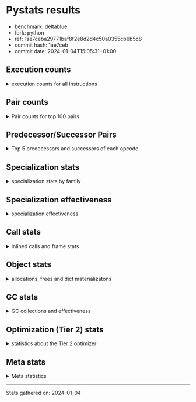 
# Pystats results

- benchmark: deltablue
- fork: python
- ref: 1ae7ceba29771baf8f2e8d2d4c50a0355cb6b5c8
- commit hash: 1ae7ceb
- commit date: 2024-01-04T15:05:31+01:00

## Execution counts

<details>
<summary> execution counts for all instructions </summary>

|Name | Count | Self | Cumulative | Miss ratio | 
|---|---:|---:|---:|---:|
| LOAD_FAST | 391,496,320 | 20.2% | 20.2% |  |
| LOAD_ATTR_INSTANCE_VALUE | 268,408,620 | 13.9% | 34.1% | 1.5% |
| RESUME_CHECK | 131,636,640 | 6.8% | 40.9% | 0.0% |
| CALL_PY_EXACT_ARGS | 123,166,680 | 6.4% | 47.3% | 2.8% |
| LOAD_ATTR_METHOD_WITH_VALUES | 121,385,540 | 6.3% | 53.6% | 5.5% |
| LOAD_GLOBAL_MODULE | 94,470,280 | 4.9% | 58.4% |  |
| POP_JUMP_IF_FALSE | 93,130,320 | 4.8% | 63.3% |  |
| COMPARE_OP_INT | 87,805,100 | 4.5% | 67.8% |  |
| RETURN_VALUE | 81,860,940 | 4.2% | 72.0% |  |
| LOAD_ATTR_CLASS | 78,745,360 | 4.1% | 76.1% |  |
| STORE_FAST | 60,257,680 | 3.1% | 79.2% |  |
| STORE_ATTR_INSTANCE_VALUE | 55,089,540 | 2.8% | 82.1% | 3.4% |
| POP_TOP | 53,102,380 | 2.7% | 84.8% |  |
| RETURN_CONST | 51,095,040 | 2.6% | 87.4% |  |
| FOR_ITER_LIST | 41,702,280 | 2.2% | 89.6% |  |
| JUMP_BACKWARD | 41,364,480 | 2.1% | 91.7% |  |
| LOAD_FAST_LOAD_FAST | 20,323,840 | 1.1% | 92.8% |  |
| TO_BOOL_BOOL | 18,201,080 | 0.9% | 93.7% |  |
| LOAD_ATTR | 17,765,040 | 0.9% | 94.6% |  |
| POP_JUMP_IF_TRUE | 12,500,480 | 0.6% | 95.3% |  |
| LOAD_CONST | 9,244,240 | 0.5% | 95.8% |  |
| LOAD_GLOBAL_BUILTIN | 7,871,600 | 0.4% | 96.2% |  |
| BINARY_OP_ADD_INT | 7,165,340 | 0.4% | 96.5% |  |
| CALL_BOUND_METHOD_EXACT_ARGS | 6,955,340 | 0.4% | 96.9% |  |
| BINARY_OP_MULTIPLY_INT | 6,366,660 | 0.3% | 97.2% |  |
| CALL_LIST_APPEND | 5,997,860 | 0.3% | 97.5% |  |
| COMPARE_OP | 5,512,420 | 0.3% | 97.8% |  |
| COPY | 4,656,640 | 0.2% | 98.1% |  |
| CALL_LEN | 4,446,600 | 0.2% | 98.3% |  |
| TO_BOOL_INT | 4,446,600 | 0.2% | 98.5% |  |
| GET_ITER | 4,057,680 | 0.2% | 98.7% |  |
| CALL | 3,981,820 | 0.2% | 98.9% |  |
| COPY_FREE_VARS | 3,402,320 | 0.2% | 99.1% |  |
| LOAD_SUPER_ATTR_METHOD | 3,402,020 | 0.2% | 99.3% |  |
| CALL_METHOD_DESCRIPTOR_FAST | 3,185,780 | 0.2% | 99.5% | 100.0% |
| POP_JUMP_IF_NONE | 2,869,760 | 0.1% | 99.6% |  |
| FOR_ITER_RANGE | 1,405,380 | 0.1% | 99.7% |  |
| EXIT_INIT_CHECK | 1,318,140 | 0.1% | 99.8% |  |
| CALL_ALLOC_AND_ENTER_INIT | 1,318,140 | 0.1% | 99.8% |  |
| BINARY_OP | 856,520 | 0.0% | 99.9% |  |
| SWAP | 796,160 | 0.0% | 99.9% |  |
| JUMP_FORWARD | 514,560 | 0.0% | 99.9% |  |
| BINARY_SUBSCR | 507,440 | 0.0% | 100.0% |  |
| UNARY_NOT | 271,360 | 0.0% | 100.0% |  |
| INTERPRETER_EXIT | 261,380 | 0.0% | 100.0% |  |
| BINARY_OP_SUBTRACT_INT | 89,540 | 0.0% | 100.0% |  |
| LOAD_ATTR_SLOT | 61,320 | 0.0% | 100.0% |  |
| CALL_BUILTIN_CLASS | 22,980 | 0.0% | 100.0% |  |
| CALL_METHOD_DESCRIPTOR_O | 10,400 | 0.0% | 100.0% | 100.0% |
| BUILD_CONST_KEY_MAP | 10,240 | 0.0% | 100.0% |  |
| BINARY_SUBSCR_DICT | 10,220 | 0.0% | 100.0% |  |
| STORE_GLOBAL | 5,120 | 0.0% | 100.0% |  |
| LOAD_GLOBAL | 4,080 | 0.0% | 100.0% |  |
| PUSH_NULL | 2,880 | 0.0% | 100.0% |  |
| LOAD_FAST_CHECK | 2,560 | 0.0% | 100.0% |  |
| STORE_FAST_STORE_FAST | 2,560 | 0.0% | 100.0% |  |
| UNPACK_SEQUENCE_TUPLE | 2,540 | 0.0% | 100.0% |  |
| STORE_ATTR | 2,200 | 0.0% | 100.0% |  |
| TO_BOOL | 1,280 | 0.0% | 100.0% |  |
| RESUME | 1,200 | 0.0% | 100.0% | 305.0% |
| FOR_ITER | 520 | 0.0% | 100.0% |  |
| LOAD_SUPER_ATTR | 440 | 0.0% | 100.0% |  |
| LOAD_DEREF | 160 | 0.0% | 100.0% |  |
| LOAD_ATTR_MODULE | 120 | 0.0% | 100.0% |  |
| NOP | 80 | 0.0% | 100.0% |  |
| CALL_FUNCTION_EX | 80 | 0.0% | 100.0% |  |
| BINARY_OP_SUBTRACT_FLOAT | 60 | 0.0% | 100.0% |  |
| UNPACK_SEQUENCE | 40 | 0.0% | 100.0% |  |


</details>

## Pair counts

<details>
<summary> Pair counts for top 100 pairs </summary>

|Pair | Count | Self | Cumulative | 
|---|---:|---:|---:|
| LOAD_FAST LOAD_ATTR_INSTANCE_VALUE | 210,659,280 | 10.9% | 10.9% |
| RESUME_CHECK LOAD_FAST | 124,154,240 | 6.4% | 17.3% |
| CALL_PY_EXACT_ARGS RESUME_CHECK | 121,275,820 | 6.3% | 23.6% |
| LOAD_FAST LOAD_ATTR_METHOD_WITH_VALUES | 115,525,680 | 6.0% | 29.5% |
| LOAD_ATTR_METHOD_WITH_VALUES CALL_PY_EXACT_ARGS | 109,241,200 | 5.6% | 35.2% |
| POP_JUMP_IF_FALSE LOAD_FAST | 81,198,080 | 4.2% | 39.4% |
| LOAD_GLOBAL_MODULE LOAD_ATTR_CLASS | 78,745,120 | 4.1% | 43.5% |
| COMPARE_OP_INT POP_JUMP_IF_FALSE | 76,991,800 | 4.0% | 47.4% |
| LOAD_ATTR_INSTANCE_VALUE LOAD_GLOBAL_MODULE | 75,414,840 | 3.9% | 51.3% |
| LOAD_ATTR_CLASS COMPARE_OP_INT | 75,409,760 | 3.9% | 55.2% |
| LOAD_ATTR_INSTANCE_VALUE RETURN_VALUE | 67,089,780 | 3.5% | 58.7% |
| LOAD_ATTR_INSTANCE_VALUE LOAD_FAST | 50,917,820 | 2.6% | 61.3% |
| STORE_FAST LOAD_FAST | 50,457,920 | 2.6% | 63.9% |
| RETURN_CONST POP_TOP | 47,915,520 | 2.5% | 66.4% |
| JUMP_BACKWARD FOR_ITER_LIST | 37,667,720 | 1.9% | 68.4% |
| FOR_ITER_LIST STORE_FAST | 37,667,720 | 1.9% | 70.3% |
| STORE_ATTR_INSTANCE_VALUE RETURN_CONST | 37,554,820 | 1.9% | 72.3% |
| POP_TOP JUMP_BACKWARD | 31,490,640 | 1.6% | 73.9% |
| RETURN_VALUE LOAD_ATTR_INSTANCE_VALUE | 28,710,280 | 1.5% | 75.4% |
| RETURN_VALUE STORE_ATTR_INSTANCE_VALUE | 27,924,360 | 1.4% | 76.8% |
| LOAD_ATTR_INSTANCE_VALUE LOAD_ATTR_INSTANCE_VALUE | 27,204,200 | 1.4% | 78.2% |
| LOAD_FAST STORE_ATTR_INSTANCE_VALUE | 12,233,020 | 0.6% | 78.9% |
| LOAD_FAST CALL_PY_EXACT_ARGS | 12,023,280 | 0.6% | 79.5% |
| LOAD_ATTR LOAD_FAST | 11,743,860 | 0.6% | 80.1% |
| TO_BOOL_BOOL POP_JUMP_IF_FALSE | 11,663,020 | 0.6% | 80.7% |
| LOAD_ATTR_METHOD_WITH_VALUES LOAD_FAST | 10,720,880 | 0.6% | 81.2% |
| RETURN_VALUE TO_BOOL_BOOL | 10,395,620 | 0.5% | 81.8% |
| POP_TOP LOAD_FAST | 9,326,080 | 0.5% | 82.3% |
| COMPARE_OP_INT RETURN_VALUE | 9,277,380 | 0.5% | 82.7% |
| RETURN_VALUE STORE_FAST | 8,867,700 | 0.5% | 83.2% |
| STORE_ATTR_INSTANCE_VALUE LOAD_FAST | 8,680,640 | 0.4% | 83.6% |
| LOAD_FAST LOAD_ATTR | 8,594,160 | 0.4% | 84.1% |
| LOAD_FAST_LOAD_FAST STORE_ATTR_INSTANCE_VALUE | 7,095,780 | 0.4% | 84.5% |
| LOAD_ATTR_INSTANCE_VALUE STORE_FAST | 7,022,000 | 0.4% | 84.8% |
| LOAD_ATTR_INSTANCE_VALUE STORE_ATTR_INSTANCE_VALUE | 7,003,920 | 0.4% | 85.2% |
| CALL_BOUND_METHOD_EXACT_ARGS RESUME_CHECK | 6,955,340 | 0.4% | 85.5% |
| LOAD_GLOBAL_MODULE LOAD_ATTR | 6,492,160 | 0.3% | 85.9% |
| LOAD_FAST COMPARE_OP_INT | 6,471,320 | 0.3% | 86.2% |
| STORE_FAST LOAD_FAST_LOAD_FAST | 6,348,800 | 0.3% | 86.5% |
| TO_BOOL_BOOL POP_JUMP_IF_TRUE | 6,266,720 | 0.3% | 86.9% |
| BINARY_OP_ADD_INT LOAD_FAST | 5,859,820 | 0.3% | 87.2% |
| BINARY_OP_MULTIPLY_INT LOAD_FAST | 5,859,820 | 0.3% | 87.5% |
| LOAD_ATTR_INSTANCE_VALUE BINARY_OP_ADD_INT | 5,859,800 | 0.3% | 87.8% |
| LOAD_ATTR_INSTANCE_VALUE BINARY_OP_MULTIPLY_INT | 5,859,800 | 0.3% | 88.1% |
| POP_JUMP_IF_TRUE LOAD_FAST | 5,488,640 | 0.3% | 88.4% |
| LOAD_FAST CALL_LIST_APPEND | 5,480,560 | 0.3% | 88.6% |
| COMPARE_OP POP_JUMP_IF_TRUE | 5,470,780 | 0.3% | 88.9% |
| LOAD_FAST_LOAD_FAST COMPARE_OP | 5,470,760 | 0.3% | 89.2% |
| LOAD_ATTR_INSTANCE_VALUE COMPARE_OP_INT | 4,897,200 | 0.3% | 89.5% |
| LOAD_ATTR_INSTANCE_VALUE CALL_BOUND_METHOD_EXACT_ARGS | 4,896,960 | 0.3% | 89.7% |
| RETURN_VALUE LOAD_FAST | 4,656,640 | 0.2% | 90.0% |
| LOAD_GLOBAL_BUILTIN LOAD_FAST | 4,456,820 | 0.2% | 90.2% |
| TO_BOOL_INT POP_JUMP_IF_FALSE | 4,446,600 | 0.2% | 90.4% |
| LOAD_FAST CALL_LEN | 4,446,480 | 0.2% | 90.6% |
| CALL_LEN TO_BOOL_INT | 4,446,480 | 0.2% | 90.9% |
| POP_JUMP_IF_TRUE JUMP_BACKWARD | 4,428,800 | 0.2% | 91.1% |
| POP_JUMP_IF_FALSE LOAD_GLOBAL_MODULE | 4,136,440 | 0.2% | 91.3% |
| GET_ITER FOR_ITER_LIST | 4,034,440 | 0.2% | 91.5% |
| LOAD_CONST LOAD_FAST | 3,978,240 | 0.2% | 91.7% |
| LOAD_GLOBAL_MODULE LOAD_FAST | 3,947,080 | 0.2% | 91.9% |
| POP_TOP RETURN_CONST | 3,916,840 | 0.2% | 92.1% |
| POP_TOP LOAD_FAST_LOAD_FAST | 3,906,560 | 0.2% | 92.3% |
| COPY TO_BOOL_BOOL | 3,860,320 | 0.2% | 92.5% |
| COPY_FREE_VARS RESUME_CHECK | 3,402,080 | 0.2% | 92.7% |
| LOAD_FAST LOAD_SUPER_ATTR_METHOD | 3,401,800 | 0.2% | 92.9% |
| LOAD_GLOBAL_BUILTIN LOAD_GLOBAL_MODULE | 3,401,800 | 0.2% | 93.1% |
| STORE_ATTR_INSTANCE_VALUE LOAD_GLOBAL_MODULE | 3,381,520 | 0.2% | 93.2% |
| LOAD_FAST RETURN_VALUE | 3,379,280 | 0.2% | 93.4% |
| LOAD_ATTR_CLASS LOAD_FAST | 3,335,520 | 0.2% | 93.6% |
| RESUME_CHECK LOAD_GLOBAL_BUILTIN | 3,145,840 | 0.2% | 93.8% |
| LOAD_ATTR LOAD_CONST | 3,136,060 | 0.2% | 93.9% |
| CALL_METHOD_DESCRIPTOR_FAST STORE_FAST | 3,125,700 | 0.2% | 94.1% |
| LOAD_CONST CALL_METHOD_DESCRIPTOR_FAST | 3,125,640 | 0.2% | 94.2% |
| LOAD_ATTR_INSTANCE_VALUE COPY | 3,087,300 | 0.2% | 94.4% |
| FOR_ITER_LIST RETURN_CONST | 2,956,800 | 0.2% | 94.5% |
| STORE_FAST LOAD_GLOBAL_MODULE | 2,879,520 | 0.1% | 94.7% |
| LOAD_FAST POP_JUMP_IF_NONE | 2,859,520 | 0.1% | 94.8% |
| POP_JUMP_IF_FALSE JUMP_BACKWARD | 2,839,040 | 0.1% | 95.0% |
| LOAD_FAST GET_ITER | 2,621,520 | 0.1% | 95.1% |
| STORE_ATTR_INSTANCE_VALUE LOAD_CONST | 2,608,480 | 0.1% | 95.3% |
| LOAD_ATTR_INSTANCE_VALUE LOAD_ATTR | 2,604,000 | 0.1% | 95.4% |
| POP_TOP LOAD_GLOBAL_BUILTIN | 2,603,360 | 0.1% | 95.5% |
| CALL_LIST_APPEND RETURN_CONST | 2,593,240 | 0.1% | 95.7% |
| LOAD_ATTR_INSTANCE_VALUE TO_BOOL_BOOL | 2,329,480 | 0.1% | 95.8% |
| JUMP_BACKWARD LOAD_FAST | 2,314,240 | 0.1% | 95.9% |
| POP_JUMP_IF_FALSE POP_TOP | 2,314,240 | 0.1% | 96.0% |
| LOAD_GLOBAL_MODULE CALL | 2,134,920 | 0.1% | 96.1% |
| LOAD_GLOBAL_MODULE LOAD_ATTR_METHOD_WITH_VALUES | 2,104,120 | 0.1% | 96.2% |
| POP_JUMP_IF_FALSE RETURN_CONST | 2,099,200 | 0.1% | 96.4% |
| RESUME_CHECK LOAD_GLOBAL_MODULE | 2,098,920 | 0.1% | 96.5% |
| LOAD_ATTR LOAD_FAST_LOAD_FAST | 2,058,260 | 0.1% | 96.6% |
| LOAD_FAST_LOAD_FAST CALL_BOUND_METHOD_EXACT_ARGS | 2,058,200 | 0.1% | 96.7% |
| STORE_ATTR_INSTANCE_VALUE LOAD_FAST_LOAD_FAST | 2,058,140 | 0.1% | 96.8% |
| CALL_LIST_APPEND JUMP_BACKWARD | 1,827,760 | 0.1% | 96.9% |
| CALL_PY_EXACT_ARGS COPY_FREE_VARS | 1,825,180 | 0.1% | 97.0% |
| LOAD_ATTR_INSTANCE_VALUE LOAD_ATTR_METHOD_WITH_VALUES | 1,817,360 | 0.1% | 97.1% |
| LOAD_FAST_LOAD_FAST LOAD_ATTR_METHOD_WITH_VALUES | 1,812,400 | 0.1% | 97.2% |
| CALL STORE_FAST | 1,605,420 | 0.1% | 97.2% |
| RETURN_CONST TO_BOOL_BOOL | 1,594,740 | 0.1% | 97.3% |
| CALL POP_TOP | 1,579,920 | 0.1% | 97.4% |


</details>

## Predecessor/Successor Pairs

<details>
<summary> Top 5 predecessors and successors of each opcode </summary>

### CACHE

<details>
<summary> Successors and predecessors for CACHE </summary>

|Successors | Count | Percentage | 
|---|---:|---:|
| COPY_FREE_VARS | 258,820 | 99.0% |
| RESUME_CHECK | 2,540 | 1.0% |
| RESUME | 20 | 0.0% |


</details>

### BINARY_SUBSCR

<details>
<summary> Successors and predecessors for BINARY_SUBSCR </summary>

|Predecessors | Count | Percentage | 
|---|---:|---:|
| LOAD_FAST_LOAD_FAST | 506,880 | 99.9% |
| BINARY_SUBSCR | 520 | 0.1% |
| LOAD_ATTR | 20 | 0.0% |
| LOAD_ATTR_INSTANCE_VALUE | 20 | 0.0% |

|Successors | Count | Percentage | 
|---|---:|---:|
| LOAD_ATTR_INSTANCE_VALUE | 506,800 | 99.9% |
| BINARY_SUBSCR | 520 | 0.1% |
| LOAD_ATTR | 80 | 0.0% |
| RETURN_VALUE | 20 | 0.0% |
| BINARY_SUBSCR_DICT | 20 | 0.0% |


</details>

### EXIT_INIT_CHECK

<details>
<summary> Successors and predecessors for EXIT_INIT_CHECK </summary>

|Predecessors | Count | Percentage | 
|---|---:|---:|
| RETURN_CONST | 1,318,140 | 100.0% |

|Successors | Count | Percentage | 
|---|---:|---:|
| RETURN_VALUE | 1,318,140 | 100.0% |


</details>

### GET_ITER

<details>
<summary> Successors and predecessors for GET_ITER </summary>

|Predecessors | Count | Percentage | 
|---|---:|---:|
| LOAD_FAST | 2,621,520 | 64.6% |
| LOAD_ATTR_INSTANCE_VALUE | 1,413,060 | 34.8% |
| CALL_BUILTIN_CLASS | 22,920 | 0.6% |
| CALL | 120 | 0.0% |
| LOAD_ATTR | 60 | 0.0% |

|Successors | Count | Percentage | 
|---|---:|---:|
| FOR_ITER_LIST | 4,034,440 | 99.4% |
| FOR_ITER_RANGE | 22,980 | 0.6% |
| FOR_ITER | 260 | 0.0% |


</details>

### INTERPRETER_EXIT

<details>
<summary> Successors and predecessors for INTERPRETER_EXIT </summary>

|Predecessors | Count | Percentage | 
|---|---:|---:|
| RETURN_CONST | 261,380 | 100.0% |


</details>

### NOP

<details>
<summary> Successors and predecessors for NOP </summary>

|Predecessors | Count | Percentage | 
|---|---:|---:|
| POP_TOP | 80 | 100.0% |

|Successors | Count | Percentage | 
|---|---:|---:|
| LOAD_DEREF | 80 | 100.0% |


</details>

### POP_TOP

<details>
<summary> Successors and predecessors for POP_TOP </summary>

|Predecessors | Count | Percentage | 
|---|---:|---:|
| RETURN_CONST | 47,915,520 | 90.2% |
| POP_JUMP_IF_FALSE | 2,314,240 | 4.4% |
| CALL | 1,579,920 | 3.0% |
| RETURN_VALUE | 770,480 | 1.5% |
| POP_JUMP_IF_TRUE | 512,000 | 1.0% |

|Successors | Count | Percentage | 
|---|---:|---:|
| JUMP_BACKWARD | 31,490,640 | 59.3% |
| LOAD_FAST | 9,326,080 | 17.6% |
| RETURN_CONST | 3,916,840 | 7.4% |
| LOAD_FAST_LOAD_FAST | 3,906,560 | 7.4% |
| LOAD_GLOBAL_BUILTIN | 2,603,360 | 4.9% |


</details>

### PUSH_NULL

<details>
<summary> Successors and predecessors for PUSH_NULL </summary>

|Predecessors | Count | Percentage | 
|---|---:|---:|
| LOAD_FAST | 2,720 | 94.4% |
| LOAD_DEREF | 80 | 2.8% |
| LOAD_ATTR_MODULE | 60 | 2.1% |
| LOAD_ATTR | 20 | 0.7% |

|Successors | Count | Percentage | 
|---|---:|---:|
| CALL | 2,800 | 97.2% |
| LOAD_FAST | 80 | 2.8% |


</details>

### RETURN_VALUE

<details>
<summary> Successors and predecessors for RETURN_VALUE </summary>

|Predecessors | Count | Percentage | 
|---|---:|---:|
| LOAD_ATTR_INSTANCE_VALUE | 67,089,780 | 82.0% |
| COMPARE_OP_INT | 9,277,380 | 11.3% |
| LOAD_FAST | 3,379,280 | 4.1% |
| EXIT_INIT_CHECK | 1,318,140 | 1.6% |
| POP_JUMP_IF_TRUE | 773,120 | 0.9% |

|Successors | Count | Percentage | 
|---|---:|---:|
| LOAD_ATTR_INSTANCE_VALUE | 28,710,280 | 35.1% |
| STORE_ATTR_INSTANCE_VALUE | 27,924,360 | 34.1% |
| TO_BOOL_BOOL | 10,395,620 | 12.7% |
| STORE_FAST | 8,867,700 | 10.8% |
| LOAD_FAST | 4,656,640 | 5.7% |


</details>

### TO_BOOL

<details>
<summary> Successors and predecessors for TO_BOOL </summary>

|Predecessors | Count | Percentage | 
|---|---:|---:|
| RETURN_VALUE | 540 | 42.2% |
| COPY | 160 | 12.5% |
| RETURN_CONST | 140 | 10.9% |
| CALL | 120 | 9.4% |
| CALL_LEN | 120 | 9.4% |

|Successors | Count | Percentage | 
|---|---:|---:|
| TO_BOOL_BOOL | 520 | 40.6% |
| POP_JUMP_IF_FALSE | 460 | 35.9% |
| POP_JUMP_IF_TRUE | 160 | 12.5% |
| TO_BOOL_INT | 120 | 9.4% |
| UNARY_NOT | 20 | 1.6% |


</details>

### UNARY_NOT

<details>
<summary> Successors and predecessors for UNARY_NOT </summary>

|Predecessors | Count | Percentage | 
|---|---:|---:|
| TO_BOOL_BOOL | 271,340 | 100.0% |
| TO_BOOL | 20 | 0.0% |

|Successors | Count | Percentage | 
|---|---:|---:|
| LOAD_FAST | 271,360 | 100.0% |


</details>

### BINARY_OP

<details>
<summary> Successors and predecessors for BINARY_OP </summary>

|Predecessors | Count | Percentage | 
|---|---:|---:|
| LOAD_FAST | 770,600 | 90.0% |
| LOAD_ATTR_INSTANCE_VALUE | 84,520 | 9.9% |
| BINARY_OP | 1,000 | 0.1% |
| LOAD_CONST | 320 | 0.0% |
| LOAD_ATTR | 80 | 0.0% |

|Successors | Count | Percentage | 
|---|---:|---:|
| LOAD_FAST | 596,540 | 69.6% |
| STORE_FAST | 258,580 | 30.2% |
| BINARY_OP | 1,000 | 0.1% |
| BINARY_OP_ADD_INT | 100 | 0.0% |
| CALL | 60 | 0.0% |


</details>

### BUILD_CONST_KEY_MAP

<details>
<summary> Successors and predecessors for BUILD_CONST_KEY_MAP </summary>

|Predecessors | Count | Percentage | 
|---|---:|---:|
| LOAD_CONST | 10,240 | 100.0% |

|Successors | Count | Percentage | 
|---|---:|---:|
| STORE_FAST | 10,240 | 100.0% |


</details>

### CALL

<details>
<summary> Successors and predecessors for CALL </summary>

|Predecessors | Count | Percentage | 
|---|---:|---:|
| LOAD_GLOBAL_MODULE | 2,134,920 | 53.6% |
| LOAD_SUPER_ATTR_METHOD | 1,576,900 | 39.6% |
| LOAD_FAST | 260,440 | 6.5% |
| CALL | 3,420 | 0.1% |
| PUSH_NULL | 2,800 | 0.1% |

|Successors | Count | Percentage | 
|---|---:|---:|
| STORE_FAST | 1,605,420 | 40.3% |
| POP_TOP | 1,579,920 | 39.7% |
| LOAD_FAST | 788,560 | 19.8% |
| CALL | 3,420 | 0.1% |
| CALL_PY_EXACT_ARGS | 1,520 | 0.0% |


</details>

### CALL_FUNCTION_EX

<details>
<summary> Successors and predecessors for CALL_FUNCTION_EX </summary>

|Predecessors | Count | Percentage | 
|---|---:|---:|
| LOAD_FAST | 80 | 100.0% |

|Successors | Count | Percentage | 
|---|---:|---:|
| COPY_FREE_VARS | 80 | 100.0% |


</details>

### COMPARE_OP

<details>
<summary> Successors and predecessors for COMPARE_OP </summary>

|Predecessors | Count | Percentage | 
|---|---:|---:|
| LOAD_FAST_LOAD_FAST | 5,470,760 | 99.2% |
| LOAD_FAST | 20,840 | 0.4% |
| LOAD_ATTR | 15,480 | 0.3% |
| LOAD_CONST | 2,680 | 0.0% |
| COMPARE_OP | 2,460 | 0.0% |

|Successors | Count | Percentage | 
|---|---:|---:|
| POP_JUMP_IF_TRUE | 5,470,780 | 99.2% |
| POP_JUMP_IF_FALSE | 28,440 | 0.5% |
| STORE_FAST | 10,240 | 0.2% |
| COMPARE_OP | 2,460 | 0.0% |
| COMPARE_OP_INT | 420 | 0.0% |


</details>

### COPY

<details>
<summary> Successors and predecessors for COPY </summary>

|Predecessors | Count | Percentage | 
|---|---:|---:|
| LOAD_ATTR_INSTANCE_VALUE | 3,087,300 | 66.3% |
| LOAD_FAST | 796,160 | 17.1% |
| COMPARE_OP_INT | 773,100 | 16.6% |
| LOAD_ATTR | 60 | 0.0% |
| COMPARE_OP | 20 | 0.0% |

|Successors | Count | Percentage | 
|---|---:|---:|
| TO_BOOL_BOOL | 3,860,320 | 82.9% |
| LOAD_ATTR_INSTANCE_VALUE | 796,120 | 17.1% |
| TO_BOOL | 160 | 0.0% |
| LOAD_ATTR | 40 | 0.0% |


</details>

### COPY_FREE_VARS

<details>
<summary> Successors and predecessors for COPY_FREE_VARS </summary>

|Predecessors | Count | Percentage | 
|---|---:|---:|
| CALL_PY_EXACT_ARGS | 1,825,180 | 53.6% |
| CALL_ALLOC_AND_ENTER_INIT | 1,318,140 | 38.7% |
| CACHE | 258,820 | 7.6% |
| CALL | 100 | 0.0% |
| CALL_FUNCTION_EX | 80 | 0.0% |

|Successors | Count | Percentage | 
|---|---:|---:|
| RESUME_CHECK | 3,402,080 | 100.0% |
| RESUME | 240 | 0.0% |


</details>

### FOR_ITER

<details>
<summary> Successors and predecessors for FOR_ITER </summary>

|Predecessors | Count | Percentage | 
|---|---:|---:|
| GET_ITER | 260 | 50.0% |
| JUMP_BACKWARD | 260 | 50.0% |

|Successors | Count | Percentage | 
|---|---:|---:|
| STORE_FAST | 260 | 50.0% |
| FOR_ITER_RANGE | 140 | 26.9% |
| FOR_ITER_LIST | 120 | 23.1% |


</details>

### JUMP_BACKWARD

<details>
<summary> Successors and predecessors for JUMP_BACKWARD </summary>

|Predecessors | Count | Percentage | 
|---|---:|---:|
| POP_TOP | 31,490,640 | 76.1% |
| POP_JUMP_IF_TRUE | 4,428,800 | 10.7% |
| POP_JUMP_IF_FALSE | 2,839,040 | 6.9% |
| CALL_LIST_APPEND | 1,827,760 | 4.4% |
| POP_JUMP_IF_NONE | 509,440 | 1.2% |

|Successors | Count | Percentage | 
|---|---:|---:|
| FOR_ITER_LIST | 37,667,720 | 91.1% |
| LOAD_FAST | 2,314,240 | 5.6% |
| FOR_ITER_RANGE | 1,382,260 | 3.3% |
| FOR_ITER | 260 | 0.0% |


</details>

### JUMP_FORWARD

<details>
<summary> Successors and predecessors for JUMP_FORWARD </summary>

|Predecessors | Count | Percentage | 
|---|---:|---:|
| STORE_ATTR_INSTANCE_VALUE | 514,520 | 100.0% |
| STORE_ATTR | 40 | 0.0% |

|Successors | Count | Percentage | 
|---|---:|---:|
| LOAD_GLOBAL_MODULE | 258,560 | 50.2% |
| LOAD_FAST | 256,000 | 49.8% |


</details>

### LOAD_ATTR

<details>
<summary> Successors and predecessors for LOAD_ATTR </summary>

|Predecessors | Count | Percentage | 
|---|---:|---:|
| LOAD_FAST | 8,594,160 | 48.4% |
| LOAD_GLOBAL_MODULE | 6,492,160 | 36.5% |
| LOAD_ATTR_INSTANCE_VALUE | 2,604,000 | 14.7% |
| LOAD_ATTR_SLOT | 61,320 | 0.3% |
| LOAD_ATTR | 12,160 | 0.1% |

|Successors | Count | Percentage | 
|---|---:|---:|
| LOAD_FAST | 11,743,860 | 66.1% |
| LOAD_CONST | 3,136,060 | 17.7% |
| LOAD_FAST_LOAD_FAST | 2,058,260 | 11.6% |
| CALL_ALLOC_AND_ENTER_INIT | 783,120 | 4.4% |
| COMPARE_OP | 15,480 | 0.1% |


</details>

### LOAD_CONST

<details>
<summary> Successors and predecessors for LOAD_CONST </summary>

|Predecessors | Count | Percentage | 
|---|---:|---:|
| LOAD_ATTR | 3,136,060 | 33.9% |
| STORE_ATTR_INSTANCE_VALUE | 2,608,480 | 28.2% |
| LOAD_ATTR_INSTANCE_VALUE | 801,220 | 8.7% |
| LOAD_FAST | 783,440 | 8.5% |
| LOAD_GLOBAL_MODULE | 517,040 | 5.6% |

|Successors | Count | Percentage | 
|---|---:|---:|
| LOAD_FAST | 3,978,240 | 43.0% |
| CALL_METHOD_DESCRIPTOR_FAST | 3,125,640 | 33.8% |
| BINARY_OP_ADD_INT | 1,305,440 | 14.1% |
| BINARY_OP_MULTIPLY_INT | 506,800 | 5.5% |
| COMPARE_OP_INT | 261,080 | 2.8% |


</details>

### LOAD_DEREF

<details>
<summary> Successors and predecessors for LOAD_DEREF </summary>

|Predecessors | Count | Percentage | 
|---|---:|---:|
| NOP | 80 | 50.0% |
| STORE_FAST | 80 | 50.0% |

|Successors | Count | Percentage | 
|---|---:|---:|
| PUSH_NULL | 80 | 50.0% |
| STORE_FAST | 80 | 50.0% |


</details>

### LOAD_FAST

<details>
<summary> Successors and predecessors for LOAD_FAST </summary>

|Predecessors | Count | Percentage | 
|---|---:|---:|
| RESUME_CHECK | 124,154,240 | 31.7% |
| POP_JUMP_IF_FALSE | 81,198,080 | 20.7% |
| LOAD_ATTR_INSTANCE_VALUE | 50,917,820 | 13.0% |
| STORE_FAST | 50,457,920 | 12.9% |
| LOAD_ATTR | 11,743,860 | 3.0% |

|Successors | Count | Percentage | 
|---|---:|---:|
| LOAD_ATTR_INSTANCE_VALUE | 210,659,280 | 53.8% |
| LOAD_ATTR_METHOD_WITH_VALUES | 115,525,680 | 29.5% |
| STORE_ATTR_INSTANCE_VALUE | 12,233,020 | 3.1% |
| CALL_PY_EXACT_ARGS | 12,023,280 | 3.1% |
| LOAD_ATTR | 8,594,160 | 2.2% |


</details>

### LOAD_FAST_CHECK

<details>
<summary> Successors and predecessors for LOAD_FAST_CHECK </summary>

|Predecessors | Count | Percentage | 
|---|---:|---:|
| POP_TOP | 2,560 | 100.0% |

|Successors | Count | Percentage | 
|---|---:|---:|
| LOAD_ATTR_INSTANCE_VALUE | 2,520 | 98.4% |
| LOAD_ATTR | 40 | 1.6% |


</details>

### LOAD_FAST_LOAD_FAST

<details>
<summary> Successors and predecessors for LOAD_FAST_LOAD_FAST </summary>

|Predecessors | Count | Percentage | 
|---|---:|---:|
| STORE_FAST | 6,348,800 | 31.2% |
| POP_TOP | 3,906,560 | 19.2% |
| LOAD_ATTR | 2,058,260 | 10.1% |
| STORE_ATTR_INSTANCE_VALUE | 2,058,140 | 10.1% |
| POP_JUMP_IF_TRUE | 1,297,920 | 6.4% |

|Successors | Count | Percentage | 
|---|---:|---:|
| STORE_ATTR_INSTANCE_VALUE | 7,095,780 | 34.9% |
| COMPARE_OP | 5,470,760 | 26.9% |
| CALL_BOUND_METHOD_EXACT_ARGS | 2,058,200 | 10.1% |
| LOAD_ATTR_METHOD_WITH_VALUES | 1,812,400 | 8.9% |
| CALL_PY_EXACT_ARGS | 1,569,160 | 7.7% |


</details>

### LOAD_GLOBAL

<details>
<summary> Successors and predecessors for LOAD_GLOBAL </summary>

|Predecessors | Count | Percentage | 
|---|---:|---:|
| STORE_FAST | 680 | 16.7% |
| POP_JUMP_IF_FALSE | 560 | 13.7% |
| POP_TOP | 500 | 12.3% |
| RESUME | 380 | 9.3% |
| RESUME_CHECK | 380 | 9.3% |

|Successors | Count | Percentage | 
|---|---:|---:|
| LOAD_GLOBAL_MODULE | 1,560 | 38.2% |
| LOAD_ATTR | 760 | 18.6% |
| LOAD_FAST | 660 | 16.2% |
| LOAD_GLOBAL_BUILTIN | 480 | 11.8% |
| CALL | 240 | 5.9% |


</details>

### LOAD_SUPER_ATTR

<details>
<summary> Successors and predecessors for LOAD_SUPER_ATTR </summary>

|Predecessors | Count | Percentage | 
|---|---:|---:|
| LOAD_FAST | 440 | 100.0% |

|Successors | Count | Percentage | 
|---|---:|---:|
| LOAD_SUPER_ATTR_METHOD | 220 | 50.0% |
| CALL | 100 | 22.7% |
| LOAD_FAST | 60 | 13.6% |
| LOAD_FAST_LOAD_FAST | 60 | 13.6% |


</details>

### POP_JUMP_IF_FALSE

<details>
<summary> Successors and predecessors for POP_JUMP_IF_FALSE </summary>

|Predecessors | Count | Percentage | 
|---|---:|---:|
| COMPARE_OP_INT | 76,991,800 | 82.7% |
| TO_BOOL_BOOL | 11,663,020 | 12.5% |
| TO_BOOL_INT | 4,446,600 | 4.8% |
| COMPARE_OP | 28,440 | 0.0% |
| TO_BOOL | 460 | 0.0% |

|Successors | Count | Percentage | 
|---|---:|---:|
| LOAD_FAST | 81,198,080 | 87.2% |
| LOAD_GLOBAL_MODULE | 4,136,440 | 4.4% |
| JUMP_BACKWARD | 2,839,040 | 3.0% |
| POP_TOP | 2,314,240 | 2.5% |
| RETURN_CONST | 2,099,200 | 2.3% |


</details>

### POP_JUMP_IF_NONE

<details>
<summary> Successors and predecessors for POP_JUMP_IF_NONE </summary>

|Predecessors | Count | Percentage | 
|---|---:|---:|
| LOAD_FAST | 2,859,520 | 99.6% |
| LOAD_ATTR_INSTANCE_VALUE | 10,220 | 0.4% |
| LOAD_ATTR | 20 | 0.0% |

|Successors | Count | Percentage | 
|---|---:|---:|
| RETURN_CONST | 783,360 | 27.3% |
| LOAD_FAST_LOAD_FAST | 778,240 | 27.1% |
| LOAD_FAST | 542,720 | 18.9% |
| JUMP_BACKWARD | 509,440 | 17.8% |
| LOAD_GLOBAL_MODULE | 255,960 | 8.9% |


</details>

### POP_JUMP_IF_TRUE

<details>
<summary> Successors and predecessors for POP_JUMP_IF_TRUE </summary>

|Predecessors | Count | Percentage | 
|---|---:|---:|
| TO_BOOL_BOOL | 6,266,720 | 50.1% |
| COMPARE_OP | 5,470,780 | 43.8% |
| COMPARE_OP_INT | 762,820 | 6.1% |
| TO_BOOL | 160 | 0.0% |

|Successors | Count | Percentage | 
|---|---:|---:|
| LOAD_FAST | 5,488,640 | 43.9% |
| JUMP_BACKWARD | 4,428,800 | 35.4% |
| LOAD_FAST_LOAD_FAST | 1,297,920 | 10.4% |
| RETURN_VALUE | 773,120 | 6.2% |
| POP_TOP | 512,000 | 4.1% |


</details>

### RETURN_CONST

<details>
<summary> Successors and predecessors for RETURN_CONST </summary>

|Predecessors | Count | Percentage | 
|---|---:|---:|
| STORE_ATTR_INSTANCE_VALUE | 37,554,820 | 73.5% |
| POP_TOP | 3,916,840 | 7.7% |
| FOR_ITER_LIST | 2,956,800 | 5.8% |
| CALL_LIST_APPEND | 2,593,240 | 5.1% |
| POP_JUMP_IF_FALSE | 2,099,200 | 4.1% |

|Successors | Count | Percentage | 
|---|---:|---:|
| POP_TOP | 47,915,520 | 93.8% |
| TO_BOOL_BOOL | 1,594,740 | 3.1% |
| EXIT_INIT_CHECK | 1,318,140 | 2.6% |
| INTERPRETER_EXIT | 261,380 | 0.5% |
| STORE_FAST | 5,120 | 0.0% |


</details>

### STORE_ATTR

<details>
<summary> Successors and predecessors for STORE_ATTR </summary>

|Predecessors | Count | Percentage | 
|---|---:|---:|
| LOAD_FAST | 1,220 | 55.5% |
| LOAD_FAST_LOAD_FAST | 540 | 24.5% |
| RETURN_VALUE | 120 | 5.5% |
| LOAD_ATTR | 120 | 5.5% |
| LOAD_ATTR_INSTANCE_VALUE | 120 | 5.5% |

|Successors | Count | Percentage | 
|---|---:|---:|
| STORE_ATTR_INSTANCE_VALUE | 1,020 | 46.4% |
| RETURN_CONST | 380 | 17.3% |
| LOAD_FAST | 320 | 14.5% |
| LOAD_CONST | 160 | 7.3% |
| LOAD_GLOBAL | 140 | 6.4% |


</details>

### STORE_FAST

<details>
<summary> Successors and predecessors for STORE_FAST </summary>

|Predecessors | Count | Percentage | 
|---|---:|---:|
| FOR_ITER_LIST | 37,667,720 | 62.5% |
| RETURN_VALUE | 8,867,700 | 14.7% |
| LOAD_ATTR_INSTANCE_VALUE | 7,022,000 | 11.7% |
| CALL_METHOD_DESCRIPTOR_FAST | 3,125,700 | 5.2% |
| CALL | 1,605,420 | 2.7% |

|Successors | Count | Percentage | 
|---|---:|---:|
| LOAD_FAST | 50,457,920 | 83.7% |
| LOAD_FAST_LOAD_FAST | 6,348,800 | 10.5% |
| LOAD_GLOBAL_MODULE | 2,879,520 | 4.8% |
| LOAD_CONST | 271,360 | 0.5% |
| JUMP_BACKWARD | 268,800 | 0.4% |


</details>

### STORE_FAST_STORE_FAST

<details>
<summary> Successors and predecessors for STORE_FAST_STORE_FAST </summary>

|Predecessors | Count | Percentage | 
|---|---:|---:|
| UNPACK_SEQUENCE_TUPLE | 2,540 | 99.2% |
| UNPACK_SEQUENCE | 20 | 0.8% |

|Successors | Count | Percentage | 
|---|---:|---:|
| STORE_FAST | 2,560 | 100.0% |


</details>

### STORE_GLOBAL

<details>
<summary> Successors and predecessors for STORE_GLOBAL </summary>

|Predecessors | Count | Percentage | 
|---|---:|---:|
| RETURN_VALUE | 5,080 | 99.2% |
| CALL | 40 | 0.8% |

|Successors | Count | Percentage | 
|---|---:|---:|
| LOAD_CONST | 2,560 | 50.0% |
| LOAD_GLOBAL_MODULE | 2,520 | 49.2% |
| LOAD_GLOBAL | 40 | 0.8% |


</details>

### SWAP

<details>
<summary> Successors and predecessors for SWAP </summary>

|Predecessors | Count | Percentage | 
|---|---:|---:|
| BINARY_OP_ADD_INT | 796,140 | 100.0% |
| BINARY_OP | 20 | 0.0% |

|Successors | Count | Percentage | 
|---|---:|---:|
| STORE_ATTR_INSTANCE_VALUE | 796,120 | 100.0% |
| STORE_ATTR | 40 | 0.0% |


</details>

### UNPACK_SEQUENCE

<details>
<summary> Successors and predecessors for UNPACK_SEQUENCE </summary>

|Predecessors | Count | Percentage | 
|---|---:|---:|
| LOAD_CONST | 40 | 100.0% |

|Successors | Count | Percentage | 
|---|---:|---:|
| STORE_FAST_STORE_FAST | 20 | 50.0% |
| UNPACK_SEQUENCE_TUPLE | 20 | 50.0% |


</details>

### RESUME

<details>
<summary> Successors and predecessors for RESUME </summary>

|Predecessors | Count | Percentage | 
|---|---:|---:|
| CALL | 740 | 61.7% |
| COPY_FREE_VARS | 240 | 20.0% |
| CALL_PY_EXACT_ARGS | 200 | 16.7% |
| CACHE | 20 | 1.7% |

|Successors | Count | Percentage | 
|---|---:|---:|
| LOAD_FAST | 640 | 53.3% |
| LOAD_GLOBAL | 380 | 31.7% |
| RETURN_CONST | 120 | 10.0% |
| LOAD_CONST | 40 | 3.3% |
| LOAD_FAST_LOAD_FAST | 20 | 1.7% |


</details>

### BINARY_OP_ADD_INT

<details>
<summary> Successors and predecessors for BINARY_OP_ADD_INT </summary>

|Predecessors | Count | Percentage | 
|---|---:|---:|
| LOAD_ATTR_INSTANCE_VALUE | 5,859,800 | 81.8% |
| LOAD_CONST | 1,305,440 | 18.2% |
| BINARY_OP | 100 | 0.0% |

|Successors | Count | Percentage | 
|---|---:|---:|
| LOAD_FAST | 5,859,820 | 81.8% |
| SWAP | 796,140 | 11.1% |
| COMPARE_OP_INT | 506,800 | 7.1% |
| CALL_BUILTIN_CLASS | 2,520 | 0.0% |
| COMPARE_OP | 40 | 0.0% |


</details>

### BINARY_OP_MULTIPLY_INT

<details>
<summary> Successors and predecessors for BINARY_OP_MULTIPLY_INT </summary>

|Predecessors | Count | Percentage | 
|---|---:|---:|
| LOAD_ATTR_INSTANCE_VALUE | 5,859,800 | 92.0% |
| LOAD_CONST | 506,800 | 8.0% |
| BINARY_OP | 60 | 0.0% |

|Successors | Count | Percentage | 
|---|---:|---:|
| LOAD_FAST | 5,859,820 | 92.0% |
| LOAD_CONST | 506,840 | 8.0% |


</details>

### BINARY_OP_SUBTRACT_FLOAT

<details>
<summary> Successors and predecessors for BINARY_OP_SUBTRACT_FLOAT </summary>

|Predecessors | Count | Percentage | 
|---|---:|---:|
| LOAD_FAST | 40 | 66.7% |
| BINARY_OP | 20 | 33.3% |

|Successors | Count | Percentage | 
|---|---:|---:|
| STORE_FAST | 60 | 100.0% |


</details>

### BINARY_OP_SUBTRACT_INT

<details>
<summary> Successors and predecessors for BINARY_OP_SUBTRACT_INT </summary>

|Predecessors | Count | Percentage | 
|---|---:|---:|
| LOAD_ATTR_INSTANCE_VALUE | 84,440 | 94.3% |
| LOAD_CONST | 5,040 | 5.6% |
| BINARY_OP | 60 | 0.1% |

|Successors | Count | Percentage | 
|---|---:|---:|
| LOAD_FAST | 84,460 | 94.3% |
| CALL_BUILTIN_CLASS | 5,040 | 5.6% |
| CALL | 40 | 0.0% |


</details>

### BINARY_SUBSCR_DICT

<details>
<summary> Successors and predecessors for BINARY_SUBSCR_DICT </summary>

|Predecessors | Count | Percentage | 
|---|---:|---:|
| LOAD_ATTR_INSTANCE_VALUE | 10,200 | 99.8% |
| BINARY_SUBSCR | 20 | 0.2% |

|Successors | Count | Percentage | 
|---|---:|---:|
| RETURN_VALUE | 10,220 | 100.0% |


</details>

### CALL_ALLOC_AND_ENTER_INIT

<details>
<summary> Successors and predecessors for CALL_ALLOC_AND_ENTER_INIT </summary>

|Predecessors | Count | Percentage | 
|---|---:|---:|
| LOAD_ATTR | 783,120 | 59.4% |
| LOAD_FAST | 511,920 | 38.8% |
| LOAD_GLOBAL_MODULE | 17,800 | 1.4% |
| LOAD_CONST | 5,040 | 0.4% |
| CALL | 260 | 0.0% |

|Successors | Count | Percentage | 
|---|---:|---:|
| COPY_FREE_VARS | 1,318,140 | 100.0% |


</details>

### CALL_BOUND_METHOD_EXACT_ARGS

<details>
<summary> Successors and predecessors for CALL_BOUND_METHOD_EXACT_ARGS </summary>

|Predecessors | Count | Percentage | 
|---|---:|---:|
| LOAD_ATTR_INSTANCE_VALUE | 4,896,960 | 70.4% |
| LOAD_FAST_LOAD_FAST | 2,058,200 | 29.6% |
| CALL | 180 | 0.0% |

|Successors | Count | Percentage | 
|---|---:|---:|
| RESUME_CHECK | 6,955,340 | 100.0% |


</details>

### CALL_BUILTIN_CLASS

<details>
<summary> Successors and predecessors for CALL_BUILTIN_CLASS </summary>

|Predecessors | Count | Percentage | 
|---|---:|---:|
| LOAD_CONST | 12,720 | 55.4% |
| BINARY_OP_SUBTRACT_INT | 5,040 | 21.9% |
| LOAD_FAST | 2,560 | 11.1% |
| BINARY_OP_ADD_INT | 2,520 | 11.0% |
| CALL | 140 | 0.6% |

|Successors | Count | Percentage | 
|---|---:|---:|
| GET_ITER | 22,920 | 99.7% |
| STORE_FAST | 60 | 0.3% |


</details>

### CALL_LEN

<details>
<summary> Successors and predecessors for CALL_LEN </summary>

|Predecessors | Count | Percentage | 
|---|---:|---:|
| LOAD_FAST | 4,446,480 | 100.0% |
| CALL | 120 | 0.0% |

|Successors | Count | Percentage | 
|---|---:|---:|
| TO_BOOL_INT | 4,446,480 | 100.0% |
| TO_BOOL | 120 | 0.0% |


</details>

### CALL_LIST_APPEND

<details>
<summary> Successors and predecessors for CALL_LIST_APPEND </summary>

|Predecessors | Count | Percentage | 
|---|---:|---:|
| LOAD_FAST | 5,480,560 | 91.4% |
| RETURN_VALUE | 517,080 | 8.6% |
| CALL | 220 | 0.0% |

|Successors | Count | Percentage | 
|---|---:|---:|
| RETURN_CONST | 2,593,240 | 43.2% |
| JUMP_BACKWARD | 1,827,760 | 30.5% |
| LOAD_GLOBAL_BUILTIN | 1,308,080 | 21.8% |
| LOAD_GLOBAL_MODULE | 268,680 | 4.5% |
| LOAD_GLOBAL | 100 | 0.0% |


</details>

### CALL_METHOD_DESCRIPTOR_FAST

<details>
<summary> Successors and predecessors for CALL_METHOD_DESCRIPTOR_FAST </summary>

|Predecessors | Count | Percentage | 
|---|---:|---:|
| LOAD_CONST | 3,125,640 | 98.1% |
| CALL_METHOD_DESCRIPTOR_FAST | 60,080 | 1.9% |
| CALL | 60 | 0.0% |

|Successors | Count | Percentage | 
|---|---:|---:|
| STORE_FAST | 3,125,700 | 98.1% |
| CALL_METHOD_DESCRIPTOR_FAST | 60,080 | 1.9% |


</details>

### CALL_METHOD_DESCRIPTOR_O

<details>
<summary> Successors and predecessors for CALL_METHOD_DESCRIPTOR_O </summary>

|Predecessors | Count | Percentage | 
|---|---:|---:|
| LOAD_FAST | 10,200 | 98.1% |
| CALL_METHOD_DESCRIPTOR_O | 180 | 1.7% |
| CALL | 20 | 0.2% |

|Successors | Count | Percentage | 
|---|---:|---:|
| POP_TOP | 10,220 | 98.3% |
| CALL_METHOD_DESCRIPTOR_O | 180 | 1.7% |


</details>

### CALL_PY_EXACT_ARGS

<details>
<summary> Successors and predecessors for CALL_PY_EXACT_ARGS </summary>

|Predecessors | Count | Percentage | 
|---|---:|---:|
| LOAD_ATTR_METHOD_WITH_VALUES | 109,241,200 | 88.7% |
| LOAD_FAST | 12,023,280 | 9.8% |
| LOAD_FAST_LOAD_FAST | 1,569,160 | 1.3% |
| LOAD_SUPER_ATTR_METHOD | 255,960 | 0.2% |
| CALL_PY_EXACT_ARGS | 65,480 | 0.1% |

|Successors | Count | Percentage | 
|---|---:|---:|
| RESUME_CHECK | 121,275,820 | 98.5% |
| COPY_FREE_VARS | 1,825,180 | 1.5% |
| CALL_PY_EXACT_ARGS | 65,480 | 0.1% |
| RESUME | 200 | 0.0% |


</details>

### COMPARE_OP_INT

<details>
<summary> Successors and predecessors for COMPARE_OP_INT </summary>

|Predecessors | Count | Percentage | 
|---|---:|---:|
| LOAD_ATTR_CLASS | 75,409,760 | 85.9% |
| LOAD_FAST | 6,471,320 | 7.4% |
| LOAD_ATTR_INSTANCE_VALUE | 4,897,200 | 5.6% |
| BINARY_OP_ADD_INT | 506,800 | 0.6% |
| LOAD_CONST | 261,080 | 0.3% |

|Successors | Count | Percentage | 
|---|---:|---:|
| POP_JUMP_IF_FALSE | 76,991,800 | 87.7% |
| RETURN_VALUE | 9,277,380 | 10.6% |
| COPY | 773,100 | 0.9% |
| POP_JUMP_IF_TRUE | 762,820 | 0.9% |


</details>

### FOR_ITER_LIST

<details>
<summary> Successors and predecessors for FOR_ITER_LIST </summary>

|Predecessors | Count | Percentage | 
|---|---:|---:|
| JUMP_BACKWARD | 37,667,720 | 90.3% |
| GET_ITER | 4,034,440 | 9.7% |
| FOR_ITER | 120 | 0.0% |

|Successors | Count | Percentage | 
|---|---:|---:|
| STORE_FAST | 37,667,720 | 90.3% |
| RETURN_CONST | 2,956,800 | 7.1% |
| LOAD_FAST | 550,400 | 1.3% |
| LOAD_GLOBAL_BUILTIN | 527,320 | 1.3% |
| LOAD_GLOBAL | 40 | 0.0% |


</details>

### FOR_ITER_RANGE

<details>
<summary> Successors and predecessors for FOR_ITER_RANGE </summary>

|Predecessors | Count | Percentage | 
|---|---:|---:|
| JUMP_BACKWARD | 1,382,260 | 98.4% |
| GET_ITER | 22,980 | 1.6% |
| FOR_ITER | 140 | 0.0% |

|Successors | Count | Percentage | 
|---|---:|---:|
| STORE_FAST | 1,382,260 | 98.4% |
| LOAD_FAST | 10,320 | 0.7% |
| LOAD_GLOBAL_MODULE | 7,560 | 0.5% |
| RETURN_CONST | 5,120 | 0.4% |
| LOAD_GLOBAL | 120 | 0.0% |


</details>

### LOAD_ATTR_CLASS

<details>
<summary> Successors and predecessors for LOAD_ATTR_CLASS </summary>

|Predecessors | Count | Percentage | 
|---|---:|---:|
| LOAD_GLOBAL_MODULE | 78,745,120 | 100.0% |
| LOAD_ATTR | 240 | 0.0% |

|Successors | Count | Percentage | 
|---|---:|---:|
| COMPARE_OP_INT | 75,409,760 | 95.8% |
| LOAD_FAST | 3,335,520 | 4.2% |
| COMPARE_OP | 80 | 0.0% |


</details>

### LOAD_ATTR_INSTANCE_VALUE

<details>
<summary> Successors and predecessors for LOAD_ATTR_INSTANCE_VALUE </summary>

|Predecessors | Count | Percentage | 
|---|---:|---:|
| LOAD_FAST | 210,659,280 | 78.5% |
| RETURN_VALUE | 28,710,280 | 10.7% |
| LOAD_ATTR_INSTANCE_VALUE | 27,204,200 | 10.1% |
| COPY | 796,120 | 0.3% |
| LOAD_FAST_LOAD_FAST | 527,240 | 0.2% |

|Successors | Count | Percentage | 
|---|---:|---:|
| LOAD_GLOBAL_MODULE | 75,414,840 | 28.1% |
| RETURN_VALUE | 67,089,780 | 25.0% |
| LOAD_FAST | 50,917,820 | 19.0% |
| LOAD_ATTR_INSTANCE_VALUE | 27,204,200 | 10.1% |
| STORE_FAST | 7,022,000 | 2.6% |


</details>

### LOAD_ATTR_METHOD_WITH_VALUES

<details>
<summary> Successors and predecessors for LOAD_ATTR_METHOD_WITH_VALUES </summary>

|Predecessors | Count | Percentage | 
|---|---:|---:|
| LOAD_FAST | 115,525,680 | 95.2% |
| LOAD_GLOBAL_MODULE | 2,104,120 | 1.7% |
| LOAD_ATTR_INSTANCE_VALUE | 1,817,360 | 1.5% |
| LOAD_FAST_LOAD_FAST | 1,812,400 | 1.5% |
| LOAD_ATTR_METHOD_WITH_VALUES | 124,720 | 0.1% |

|Successors | Count | Percentage | 
|---|---:|---:|
| CALL_PY_EXACT_ARGS | 109,241,200 | 90.0% |
| LOAD_FAST | 10,720,880 | 8.8% |
| LOAD_FAST_LOAD_FAST | 1,297,900 | 1.1% |
| LOAD_ATTR_METHOD_WITH_VALUES | 124,720 | 0.1% |
| CALL | 840 | 0.0% |


</details>

### LOAD_ATTR_MODULE

<details>
<summary> Successors and predecessors for LOAD_ATTR_MODULE </summary>

|Predecessors | Count | Percentage | 
|---|---:|---:|
| LOAD_GLOBAL_MODULE | 80 | 66.7% |
| LOAD_ATTR | 40 | 33.3% |

|Successors | Count | Percentage | 
|---|---:|---:|
| PUSH_NULL | 60 | 50.0% |
| STORE_FAST | 60 | 50.0% |


</details>

### LOAD_ATTR_SLOT

<details>
<summary> Successors and predecessors for LOAD_ATTR_SLOT </summary>

|Predecessors | Count | Percentage | 
|---|---:|---:|
| LOAD_FAST | 61,200 | 99.8% |
| LOAD_ATTR | 120 | 0.2% |

|Successors | Count | Percentage | 
|---|---:|---:|
| LOAD_ATTR | 61,320 | 100.0% |


</details>

### LOAD_GLOBAL_BUILTIN

<details>
<summary> Successors and predecessors for LOAD_GLOBAL_BUILTIN </summary>

|Predecessors | Count | Percentage | 
|---|---:|---:|
| RESUME_CHECK | 3,145,840 | 40.0% |
| POP_TOP | 2,603,360 | 33.1% |
| CALL_LIST_APPEND | 1,308,080 | 16.6% |
| FOR_ITER_LIST | 527,320 | 6.7% |
| STORE_ATTR_INSTANCE_VALUE | 255,960 | 3.3% |

|Successors | Count | Percentage | 
|---|---:|---:|
| LOAD_FAST | 4,456,820 | 56.6% |
| LOAD_GLOBAL_MODULE | 3,401,800 | 43.2% |
| LOAD_CONST | 12,760 | 0.2% |
| LOAD_GLOBAL | 220 | 0.0% |


</details>

### LOAD_GLOBAL_MODULE

<details>
<summary> Successors and predecessors for LOAD_GLOBAL_MODULE </summary>

|Predecessors | Count | Percentage | 
|---|---:|---:|
| LOAD_ATTR_INSTANCE_VALUE | 75,414,840 | 79.8% |
| POP_JUMP_IF_FALSE | 4,136,440 | 4.4% |
| LOAD_GLOBAL_BUILTIN | 3,401,800 | 3.6% |
| STORE_ATTR_INSTANCE_VALUE | 3,381,520 | 3.6% |
| STORE_FAST | 2,879,520 | 3.0% |

|Successors | Count | Percentage | 
|---|---:|---:|
| LOAD_ATTR_CLASS | 78,745,120 | 83.4% |
| LOAD_ATTR | 6,492,160 | 6.9% |
| LOAD_FAST | 3,947,080 | 4.2% |
| CALL | 2,134,920 | 2.3% |
| LOAD_ATTR_METHOD_WITH_VALUES | 2,104,120 | 2.2% |


</details>

### LOAD_SUPER_ATTR_METHOD

<details>
<summary> Successors and predecessors for LOAD_SUPER_ATTR_METHOD </summary>

|Predecessors | Count | Percentage | 
|---|---:|---:|
| LOAD_FAST | 3,401,800 | 100.0% |
| LOAD_SUPER_ATTR | 220 | 0.0% |

|Successors | Count | Percentage | 
|---|---:|---:|
| CALL | 1,576,900 | 46.4% |
| LOAD_FAST | 1,041,860 | 30.6% |
| LOAD_FAST_LOAD_FAST | 527,300 | 15.5% |
| CALL_PY_EXACT_ARGS | 255,960 | 7.5% |


</details>

### RESUME_CHECK

<details>
<summary> Successors and predecessors for RESUME_CHECK </summary>

|Predecessors | Count | Percentage | 
|---|---:|---:|
| CALL_PY_EXACT_ARGS | 121,275,820 | 92.1% |
| CALL_BOUND_METHOD_EXACT_ARGS | 6,955,340 | 5.3% |
| COPY_FREE_VARS | 3,402,080 | 2.6% |
| CACHE | 2,540 | 0.0% |
| CALL | 860 | 0.0% |

|Successors | Count | Percentage | 
|---|---:|---:|
| LOAD_FAST | 124,154,240 | 94.3% |
| LOAD_GLOBAL_BUILTIN | 3,145,840 | 2.4% |
| LOAD_GLOBAL_MODULE | 2,098,920 | 1.6% |
| RETURN_CONST | 1,185,160 | 0.9% |
| LOAD_FAST_LOAD_FAST | 1,026,540 | 0.8% |


</details>

### STORE_ATTR_INSTANCE_VALUE

<details>
<summary> Successors and predecessors for STORE_ATTR_INSTANCE_VALUE </summary>

|Predecessors | Count | Percentage | 
|---|---:|---:|
| RETURN_VALUE | 27,924,360 | 50.7% |
| LOAD_FAST | 12,233,020 | 22.2% |
| LOAD_FAST_LOAD_FAST | 7,095,780 | 12.9% |
| LOAD_ATTR_INSTANCE_VALUE | 7,003,920 | 12.7% |
| SWAP | 796,120 | 1.4% |

|Successors | Count | Percentage | 
|---|---:|---:|
| RETURN_CONST | 37,554,820 | 68.2% |
| LOAD_FAST | 8,680,640 | 15.8% |
| LOAD_GLOBAL_MODULE | 3,381,520 | 6.1% |
| LOAD_CONST | 2,608,480 | 4.7% |
| LOAD_FAST_LOAD_FAST | 2,058,140 | 3.7% |


</details>

### TO_BOOL_BOOL

<details>
<summary> Successors and predecessors for TO_BOOL_BOOL </summary>

|Predecessors | Count | Percentage | 
|---|---:|---:|
| RETURN_VALUE | 10,395,620 | 57.1% |
| COPY | 3,860,320 | 21.2% |
| LOAD_ATTR_INSTANCE_VALUE | 2,329,480 | 12.8% |
| RETURN_CONST | 1,594,740 | 8.8% |
| LOAD_FAST | 20,400 | 0.1% |

|Successors | Count | Percentage | 
|---|---:|---:|
| POP_JUMP_IF_FALSE | 11,663,020 | 64.1% |
| POP_JUMP_IF_TRUE | 6,266,720 | 34.4% |
| UNARY_NOT | 271,340 | 1.5% |


</details>

### TO_BOOL_INT

<details>
<summary> Successors and predecessors for TO_BOOL_INT </summary>

|Predecessors | Count | Percentage | 
|---|---:|---:|
| CALL_LEN | 4,446,480 | 100.0% |
| TO_BOOL | 120 | 0.0% |

|Successors | Count | Percentage | 
|---|---:|---:|
| POP_JUMP_IF_FALSE | 4,446,600 | 100.0% |


</details>

### UNPACK_SEQUENCE_TUPLE

<details>
<summary> Successors and predecessors for UNPACK_SEQUENCE_TUPLE </summary>

|Predecessors | Count | Percentage | 
|---|---:|---:|
| LOAD_CONST | 2,520 | 99.2% |
| UNPACK_SEQUENCE | 20 | 0.8% |

|Successors | Count | Percentage | 
|---|---:|---:|
| STORE_FAST_STORE_FAST | 2,540 | 100.0% |


</details>


</details>

## Specialization stats

<details>
<summary> specialization stats by family </summary>

### BINARY_OP

<details>
<summary> specialization stats for BINARY_OP family </summary>

|Kind | Count | Ratio | 
|---|---:|---:|
|     deferred | 855,280 | 5.9% |
|          hit | 13,621,600 | 94.1% |

| | Count | Ratio | 
|---|---:|---:|
| Success | 240 | 19.4% |
| Failure | 1,000 | 80.6% |

|Failure kind | Count | Ratio | 
|---|---:|---:|
| remainder | 780 | 78.0% |
| true divide other | 220 | 22.0% |


</details>

### BINARY_SUBSCR

<details>
<summary> specialization stats for BINARY_SUBSCR family </summary>

|Kind | Count | Ratio | 
|---|---:|---:|
|     deferred | 506,900 | 97.9% |
|          hit | 10,220 | 2.0% |

| | Count | Ratio | 
|---|---:|---:|
| Success | 20 | 3.7% |
| Failure | 520 | 96.3% |

|Failure kind | Count | Ratio | 
|---|---:|---:|
| buffer int | 520 | 100.0% |


</details>

### CALL

<details>
<summary> specialization stats for CALL family </summary>

|Kind | Count | Ratio | 
|---|---:|---:|
|     deferred | 10,528,520 | 6.7% |
|          hit | 145,380,740 | 93.2% |
|         miss | 6,678,380 | 4.3% |

| | Count | Ratio | 
|---|---:|---:|
| Success | 128,260 | 97.4% |
| Failure | 3,420 | 2.6% |

|Failure kind | Count | Ratio | 
|---|---:|---:|
| class mutable | 1,920 | 56.1% |
| operator wrapper | 1,060 | 31.0% |
| wrong number arguments | 260 | 7.6% |
| other | 120 | 3.5% |
| cfunc noargs | 60 | 1.8% |


</details>

### COMPARE_OP

<details>
<summary> specialization stats for COMPARE_OP family </summary>

|Kind | Count | Ratio | 
|---|---:|---:|
|     deferred | 5,509,540 | 5.9% |
|          hit | 87,805,100 | 94.1% |

| | Count | Ratio | 
|---|---:|---:|
| Success | 420 | 14.6% |
| Failure | 2,460 | 85.4% |

|Failure kind | Count | Ratio | 
|---|---:|---:|
| baseobject | 1,720 | 69.9% |
| different types | 620 | 25.2% |
| float long | 120 | 4.9% |


</details>

### FOR_ITER

<details>
<summary> specialization stats for FOR_ITER family </summary>

|Kind | Count | Ratio | 
|---|---:|---:|
|     deferred | 260 | 0.0% |
|          hit | 43,107,660 | 100.0% |

| | Count | Ratio | 
|---|---:|---:|
| Success | 260 | 100.0% |
| Failure | 0 | 0.0% |


</details>

### LOAD_ATTR

<details>
<summary> specialization stats for LOAD_ATTR family </summary>

|Kind | Count | Ratio | 
|---|---:|---:|
|     deferred | 28,241,680 | 5.8% |
|          hit | 457,907,600 | 94.1% |
|         miss | 10,693,360 | 2.2% |

| | Count | Ratio | 
|---|---:|---:|
| Success | 205,280 | 94.7% |
| Failure | 11,440 | 5.3% |

|Failure kind | Count | Ratio | 
|---|---:|---:|
| has managed dict | 4,860 | 42.5% |
| class method obj | 3,440 | 30.1% |
| mutable class | 3,140 | 27.4% |


</details>

### LOAD_GLOBAL

<details>
<summary> specialization stats for LOAD_GLOBAL family </summary>

|Kind | Count | Ratio | 
|---|---:|---:|
|     deferred | 2,040 | 0.0% |
|          hit | 102,341,880 | 100.0% |

| | Count | Ratio | 
|---|---:|---:|
| Success | 2,040 | 100.0% |
| Failure | 0 | 0.0% |


</details>

### LOAD_SUPER_ATTR

<details>
<summary> specialization stats for LOAD_SUPER_ATTR family </summary>

|Kind | Count | Ratio | 
|---|---:|---:|
|     deferred | 220 | 0.0% |
|          hit | 3,402,020 | 100.0% |

| | Count | Ratio | 
|---|---:|---:|
| Success | 220 | 100.0% |
| Failure | 0 | 0.0% |


</details>

### POP_JUMP_IF_FALSE

<details>
<summary> specialization stats for POP_JUMP_IF_FALSE family </summary>


</details>

### POP_JUMP_IF_NONE

<details>
<summary> specialization stats for POP_JUMP_IF_NONE family </summary>


</details>

### POP_JUMP_IF_TRUE

<details>
<summary> specialization stats for POP_JUMP_IF_TRUE family </summary>


</details>

### STORE_ATTR

<details>
<summary> specialization stats for STORE_ATTR family </summary>

|Kind | Count | Ratio | 
|---|---:|---:|
|     deferred | 1,842,980 | 3.3% |
|          hit | 53,212,380 | 96.6% |
|         miss | 1,877,160 | 3.4% |

| | Count | Ratio | 
|---|---:|---:|
| Success | 36,340 | 99.9% |
| Failure | 40 | 0.1% |

|Failure kind | Count | Ratio | 
|---|---:|---:|
| not in keys | 40 | 100.0% |


</details>

### TO_BOOL

<details>
<summary> specialization stats for TO_BOOL family </summary>

|Kind | Count | Ratio | 
|---|---:|---:|
|     deferred | 640 | 0.0% |
|          hit | 22,647,680 | 100.0% |

| | Count | Ratio | 
|---|---:|---:|
| Success | 640 | 100.0% |
| Failure | 0 | 0.0% |


</details>

### UNPACK_SEQUENCE

<details>
<summary> specialization stats for UNPACK_SEQUENCE family </summary>

|Kind | Count | Ratio | 
|---|---:|---:|
|     deferred | 20 | 0.8% |
|          hit | 2,540 | 98.4% |

| | Count | Ratio | 
|---|---:|---:|
| Success | 20 | 100.0% |
| Failure | 0 | 0.0% |


</details>


</details>

## Specialization effectiveness

<details>
<summary> specialization effectiveness </summary>

|Instructions | Count | Ratio | 
|---|---:|---:|
| Basic | 724,048,040 | 37.4% |
| Not specialized | 137,132,360 | 7.1% |
| Specialized hits | 1,054,117,060 | 54.5% |
| Specialized misses | 19,252,560 | 1.0% |

### Deferred by instruction

<details>
<summary> deferred by instruction </summary>

|Name | Count | Ratio | 
|---|---:|---:|
| LOAD_ATTR | 28,241,680 | 59.5% |
| CALL | 10,528,520 | 22.2% |
| COMPARE_OP | 5,509,540 | 11.6% |
| STORE_ATTR | 1,842,980 | 3.9% |
| BINARY_OP | 855,280 | 1.8% |
| BINARY_SUBSCR | 506,900 | 1.1% |
| LOAD_GLOBAL | 2,040 | 0.0% |
| TO_BOOL | 640 | 0.0% |
| FOR_ITER | 260 | 0.0% |
| LOAD_SUPER_ATTR | 220 | 0.0% |


</details>

### Misses by instruction

<details>
<summary> misses by instruction </summary>

|Name | Count | Ratio | 
|---|---:|---:|
| LOAD_ATTR_METHOD_WITH_VALUES | 6,618,100 | 34.4% |
| LOAD_ATTR_INSTANCE_VALUE | 4,075,260 | 21.2% |
| CALL_PY_EXACT_ARGS | 3,482,200 | 18.1% |
| CALL_METHOD_DESCRIPTOR_FAST | 3,185,780 | 16.5% |
| STORE_ATTR_INSTANCE_VALUE | 1,877,160 | 9.7% |
| CALL_METHOD_DESCRIPTOR_O | 10,400 | 0.1% |
| RESUME | 3,660 | 0.0% |
| RESUME_CHECK | 3,660 | 0.0% |
| CACHE | 0 | 0.0% |
| EXIT_INIT_CHECK | 0 | 0.0% |


</details>


</details>

## Call stats

<details>
<summary> Inlined calls and frame stats </summary>

| | Count | Ratio | 
|---|---:|---:|
| Calls to PyEval_EvalDefault | 261,380 | 0.2% |
| Calls to Python functions inlined | 131,376,460 | 99.8% |
| Calls via PyEval_EvalFrame (total) | 261,380 | 0.2% |
| Calls via PyEval_EvalFrame (vector) | 261,380 | 0.2% |
| Calls via PyEval_EvalFrame (generator) | 0 | 0.0% |
| Calls via PyEval_EvalFrame (legacy) | 0 | 0.0% |
| Calls via PyEval_EvalFrame (function vectorcall) | 261,380 | 0.2% |
| Calls via PyEval_EvalFrame (build class) | 0 | 0.0% |
| Calls via PyEval_EvalFrame (slot) | 0 | 0.0% |
| Calls via PyEval_EvalFrame (function ex) | 80 | 0.0% |
| Calls via PyEval_EvalFrame (api) | 0 | 0.0% |
| Calls via PyEval_EvalFrame (method) | 0 | 0.0% |
| Frame objects created | 0 | 0.0% |
| Frames pushed | 129,276,100 | 98.2% |


</details>

## Object stats

<details>
<summary> allocations, frees and dict materializatons </summary>

| | Count | Ratio | 
|---|---:|---:|
| Allocations from freelist | 1,929,960 | 6.6% |
| Frees to freelist | 1,930,920 |  |
| Allocations | 27,356,380 | 93.4% |
| Allocations to 512 bytes | 27,356,380 | 93.4% |
| Allocations to 4 kbytes | 0 | 0.0% |
| Allocations over 4 kbytes | 0 | 0.0% |
| Frees | 29,427,478 |  |
| New values | 258,820 |  |
| Interpreter increfs | 940,277,620 | 93.2% |
| Interpreter decrefs | 985,867,040 | 95.2% |
| Increfs | 68,295,201 | 6.8% |
| Decrefs | 49,777,337 | 4.8% |
| Materialize dict (on request) | 0 | 0.0% |
| Materialize dict (new key) | 0 | 0.0% |
| Materialize dict (too big) | 0 | 0.0% |
| Materialize dict (str subclass) | 0 | 0.0% |
| Dematerialize dict | 0 | 0.0% |
| Method cache hits | 38,938,723 |  |
| Method cache misses | 17,657 |  |
| Method cache collisions | 17,046 |  |
| Method cache dunder hits | 766,870 |  |
| Method cache dunder misses | 230 |  |


</details>

## GC stats

<details>
<summary> GC collections and effectiveness </summary>

|Generation | Collections | Objects collected | Object visits | 
|---:|---:|---:|---:|
| 0 | 3,060 | 578,480 | 23,549,920 |
| 1 | 260 | 1,518,000 | 18,322,000 |
| 2 | 20 | 84,720 | 3,609,400 |


</details>

## Optimization (Tier 2) stats

<details>
<summary> statistics about the Tier 2 optimizer </summary>

| | Count | Ratio | 
|---|---:|---:|
| Optimization attempts | 0 |  |
| Traces created | 0 |  |
| Trace stack overflow | 0 |  |
| Trace stack underflow | 0 |  |
| Trace too long | 0 |  |
| Trace too short | 0 |  |
| Inner loop found | 0 |  |
| Recursive call | 0 |  |
| Low confidence | 0 |  |
| Traces executed | 0 |  |
| Uops executed | 0 |  |

### Trace length histogram

<details>
<summary> trace length histogram </summary>

|Range | Count | Ratio | 
|---|---:|---:|
| <= 1 | 0 |  |


</details>

### Optimized trace length histogram

<details>
<summary> optimized trace length histogram </summary>

|Range | Count | Ratio | 
|---|---:|---:|
| <= 1 | 0 |  |


</details>

### Trace run length histogram

<details>
<summary> trace run length histogram </summary>

|Range | Count | Ratio | 
|---|---:|---:|
| <= 1 | 0 |  |


</details>

### Uop execution stats

<details>
<summary> uop execution stats </summary>


</details>

### Unsupported opcodes

<details>
<summary> unsupported opcodes </summary>


</details>


</details>

## Meta stats

<details>
<summary> Meta statistics </summary>

| | Count | 
|---|---:|
| Number of data files | 20 |


</details>

---
Stats gathered on: 2024-01-04
